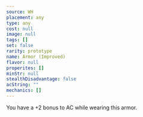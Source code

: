 ```yaml
---
source: WH
placement: any
type: any
cost: null
image: null
tags: []
set: false
rarity: prototype
name: Armor (Improved)
flavor: null
properites: []
minStr: null
stealthDisadvantage: false
acString: ""
mechanics: []
---
```

You have a +2 bonus to AC while wearing this armor.